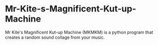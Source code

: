 # Mr-Kite-s-Magnificent-Kut-up-Machine
Mr Kite's Magnificent Kut-up Machine (MKMKM) is a python program that creates a random sound collage from your music.
